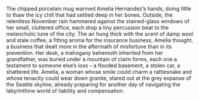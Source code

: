 The chipped porcelain mug warmed Amelia Hernandez’s hands, doing little to thaw the icy chill that had settled deep in her bones.  Outside, the relentless November rain hammered against the stained-glass windows of her small, cluttered office, each drop a tiny percussion beat to the melancholic tune of the city.  The air hung thick with the scent of damp wool and stale coffee, a fitting aroma for the insurance business, Amelia thought, a business that dealt more in the aftermath of misfortune than in its prevention.  Her desk, a mahogany behemoth inherited from her grandfather, was buried under a mountain of claim forms, each one a testament to someone else’s loss – a flooded basement, a stolen car, a shattered life.  Amelia, a woman whose smile could charm a rattlesnake and whose tenacity could wear down granite, stared out at the grey expanse of the Seattle skyline, already preparing for another day of navigating the labyrinthine world of liability and compensation.

